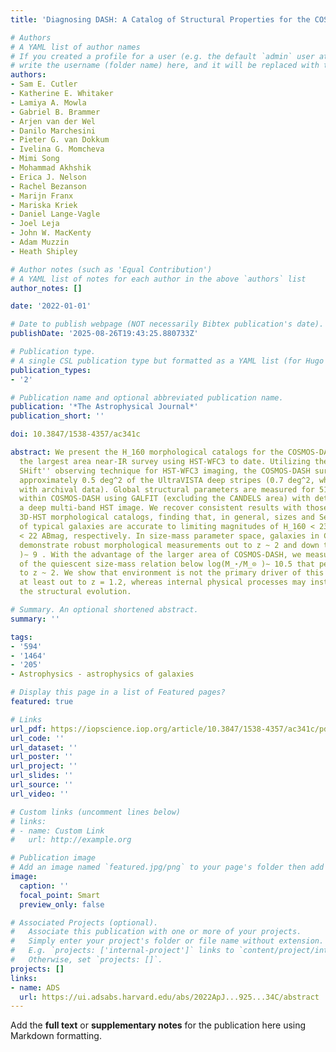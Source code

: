 ```yaml
---
title: 'Diagnosing DASH: A Catalog of Structural Properties for the COSMOS-DASH Survey'

# Authors
# A YAML list of author names
# If you created a profile for a user (e.g. the default `admin` user at `content/authors/admin/`), 
# write the username (folder name) here, and it will be replaced with their full name and linked to their profile.
authors:
- Sam E. Cutler
- Katherine E. Whitaker
- Lamiya A. Mowla
- Gabriel B. Brammer
- Arjen van der Wel
- Danilo Marchesini
- Pieter G. van Dokkum
- Ivelina G. Momcheva
- Mimi Song
- Mohammad Akhshik
- Erica J. Nelson
- Rachel Bezanson
- Marijn Franx
- Mariska Kriek
- Daniel Lange-Vagle
- Joel Leja
- John W. MacKenty
- Adam Muzzin
- Heath Shipley

# Author notes (such as 'Equal Contribution')
# A YAML list of notes for each author in the above `authors` list
author_notes: []

date: '2022-01-01'

# Date to publish webpage (NOT necessarily Bibtex publication's date).
publishDate: '2025-08-26T19:43:25.880733Z'

# Publication type.
# A single CSL publication type but formatted as a YAML list (for Hugo requirements).
publication_types:
- '2'

# Publication name and optional abbreviated publication name.
publication: '*The Astrophysical Journal*'
publication_short: ''

doi: 10.3847/1538-4357/ac341c

abstract: We present the H_160 morphological catalogs for the COSMOS-DASH survey,
  the largest area near-IR survey using HST-WFC3 to date. Utilizing the ``Drift And
  SHift'' observing technique for HST-WFC3 imaging, the COSMOS-DASH survey imaged
  approximately 0.5 deg^2 of the UltraVISTA deep stripes (0.7 deg^2, when combined
  with archival data). Global structural parameters are measured for 51,586 galaxies
  within COSMOS-DASH using GALFIT (excluding the CANDELS area) with detection using
  a deep multi-band HST image. We recover consistent results with those from the deeper
  3D-HST morphological catalogs, finding that, in general, sizes and Sérsic indices
  of typical galaxies are accurate to limiting magnitudes of H_160 < 23 and H_160
  < 22 ABmag, respectively. In size-mass parameter space, galaxies in COSMOS-DASH
  demonstrate robust morphological measurements out to z ~ 2 and down to log(M_⋆/M_⊙
  )∼ 9 . With the advantage of the larger area of COSMOS-DASH, we measure a flattening
  of the quiescent size-mass relation below log(M_⋆/M_⊙ )∼ 10.5 that persists out
  to z ~ 2. We show that environment is not the primary driver of this flattening,
  at least out to z = 1.2, whereas internal physical processes may instead govern
  the structural evolution.

# Summary. An optional shortened abstract.
summary: ''

tags:
- '594'
- '1464'
- '205'
- Astrophysics - astrophysics of galaxies

# Display this page in a list of Featured pages?
featured: true

# Links
url_pdf: https://iopscience.iop.org/article/10.3847/1538-4357/ac341c/pdf
url_code: ''
url_dataset: ''
url_poster: ''
url_project: ''
url_slides: ''
url_source: ''
url_video: ''

# Custom links (uncomment lines below)
# links:
# - name: Custom Link
#   url: http://example.org

# Publication image
# Add an image named `featured.jpg/png` to your page's folder then add a caption below.
image:
  caption: ''
  focal_point: Smart
  preview_only: false

# Associated Projects (optional).
#   Associate this publication with one or more of your projects.
#   Simply enter your project's folder or file name without extension.
#   E.g. `projects: ['internal-project']` links to `content/project/internal-project/index.md`.
#   Otherwise, set `projects: []`.
projects: []
links:
- name: ADS
  url: https://ui.adsabs.harvard.edu/abs/2022ApJ...925...34C/abstract
---
```


Add the **full text** or **supplementary notes** for the publication here using Markdown formatting.
